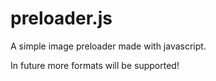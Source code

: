 # preloader.js
A simple image preloader made with javascript.

In future more formats will be supported!
